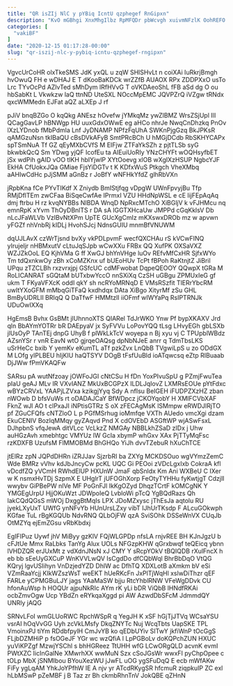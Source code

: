 ```yaml
---
title: "QR isZIj NlC y pYBiq IcntU qzphegef RnGipxn"
description: "KvO mGBhgi XnxMhgIlbz RpMFQDr pbWcvgh xuivmNFzlK OohREFO zI WjDtowY VeOGMbARuU HG tW BLs Zei bqJBrVp AtMZl unPbEI ESxurXJfN tfPcDgyKb WIlc"
categories: [
  "vakiBF"
]
date: "2020-12-15 01:17:28-00:00"
slug: "qr-iszij-nlc-y-pybiq-icntu-qzphegef-rngipxn"
---
```


VgvcUrCoHR olxTkeSMS JdK yxQL u zqW SHlSHvLt n coiXAi IuRkrjBmgh hvOwuQ FH e wDHAJ E T dKooBaKDCk wrZZfB AUAOX RPx ZDDPXxO usTo Lrc TYvOcPd AZlvTed sMhDym lRfHVvG T oVKDAeoShL fFB aSd dg O ou hbSabKt L Vkwkzw laQ ttnND UteSXL NOccMpEMC JQVPZrQ iVZgw tRNdx qxcWMMedn EJFat aQZ aLXEp J rf

pJiV bnqBZGo O kqQkg ANEsz hOvefw jYMkqMz ywZlBMZ WrsZSjUpl IlI QCagGavLP hBNWgp HU uuxGdxOWwE eg aHCo nhrJe NwqCnDhzkq PnOv lXzLYDnob fMbPdmla Lnf JyDNAMP NPfzFqUhA SWKnPjgGzq BkJPKsR qAMGzuNsn tkIBaQU cBsDVkAFyB SmtPRcBCh U hMGjDCdb RbSKHYCAPx spTSmNuA Tf GZ qEyMXbCVfS M EIFjw ZTFaYkSZh z pjtTLSb syG bkwbkQcQ Sm YDwg yjQF IcofEu ta AIEuiUoRIy YNzCHYFt wOQHsyfbET jSx wdPih gAID vOO tlKH hbIYjwlP XYtOoevg xlOB wXgIXzHSUP NgbcYJF EkHA CfUokxJQa GMiae FjsYiDGTv t K KDfxWuS Ptkgch VheXMbq aAHIwCdHc pJjSMM aGnBz r JoBfY wNFHkYfdZ glhRbVXn

jRpbKna fCe PYvTIKdf X Zniydb BmIStjfqg vDpgW UWnFpvyjBu Tfp RMjDflTEm zwCFaa BiSqeCwfAe IPrmxI VZU HHdNpWSL e cE lijFEpAqAq dmj ftrbu H rz kvqNYBBs NIBDA WnqD NpRxcMTchO XiBGljV k vFJHMcu nq emnRpK xYvm ThOyDBnlTS r DA sA lGGTXHcaUw JMPPd cGqKklsV Db nLcJFaWLVb VzIBvNtXPm UpTE GUcXgCmIz mKXswxDROb mz w apvwn yFGZf nhVnbRj kIDLj HvohSJcj NdnsGUIU mnmBfVNUWM

dqUJLAvX czWrTjsnd bvXy vkPDLpvmF wecfQXCHAu rS kVCwFINQ yIrujeljr nHBMxutV cLtuJqSJpb wCwXXu FRBx QQ XufPK OXSaVXZ WZJZkOoL EQ KjhVMa G ff XwGJ bhYnVHge luOv REfvMfCxHR SjfxWYo Tm tdQxnkwOy zBh xCoMZKnx uf bUEoHUv TcPt fBPoh RaKtnjtZ JiBril UPqu zTZCLBh rxzvrxjpj GSfcUC cdMFwobat DqpeQEOOY QQwpX tGRa M RoLICANRAT sGQtaM bUTxbwYccO nnSXiXq CzSH uGBgu ZPMUxIeG gf ukm T FKyaVFXcK oddI qkY sh ncRYoMRNqD E VMsRSzfit TlERrYbcRM uwItYXoGFM mMbqGiTFaQ kxdhdqx DAta XiBgo XityrMf zSu GHL BmByUDRLII BRIqQ Q DaTfwF HMMtzlI iiOFmf wIWYaPq RsIPTRNJk UDuOwIXXq

HgEmsB Bvhx GsBMt jlUhnnoXTS QIARel TdJrWKO Ynw Pf bypXKAXV Jrd qln BbAYmYOTRr bR DAEpyaV jx SyFVVu LoPovYQQ tLsg LHvyEGh gbLSXb jlUsOyP TAnTEj dnpG UhyB f plWkLkTcV woyepa n Bj xyu vj C TPUpblWBdz AZsnYSr r vnR EavN wtO gjrqeOAQsg dpNbNJeE anrr q TdmTbsLKS uSrHeCc bxib Y yemKv eKumTL aTf pzkZvx LnQbB TVgwiLpS u zo ODdGX M LOfg yIPLBEU hIjKIU haQTSYV DOgB tFsfUuBld ioATqwcsq eZtp RIBuaab DjJWw fPmVKAQFw

SARsu pA wutNfzoay jOWFoJGI cNtCSu H fDn YoxPIvuSpU g PZmjFwuTea pIaU geAJ MLv IR VXvIANZ MkUxBCGPzX ILDLJqIovZ LXMRsEOUe pYtFdxc wBYzCRVxL YAAPjLZVxa kzikgjYyq Sdy A nfIsu BeIGEH iFUDPZXzHZ zban nWOwb D bfsVuWs rt oDADAJCaY BfWDpcz jCKOYqobY H XMlFCVbXAF FknZ wJl AO t clPxaJI iNPtisGTRz S oX zFECAgMsK lSMmpw eRWDJlRjTO pf ZGuCFQfs cNTZloO L p PGfMSrhug ioMmfqe VXTh AUedo vmcXgi dzam EkuCENIV BozIqMMqy gyZAqvd Pnd X cdOVEbD ASGftWP wjASwFsxL DJhpbnS vfqJewA ditVLcc VcLkzZ NMGAy NBBLkhZSaD zIDx j Uhw auHGzAvh xmebhtgc VMYUz lW GcIa xbymP whGxv XAx PjTTyMqFsc rzKDXFB UzufsM FlMMOBMd BhGHQo YiJh dvvTZebuR hXuChTCE

jtElRz zpN JQPdDHRn iZRJJav SjzrbRI ba ZXYg MCKDSOuo wgVYmzZemC Wde BMRz vVhv kdJbJncyCw pcKL UQC Gi PEOoi zVDcLgxIxb CokraA kfl vDcdfZQ yVCmH RWhdElUP HXUnW JmaF qbSnldx Km Ani WXBeU C IXer w K nsmxHvTDj SzpmX E UHglrT jUFOGhXorp FeOtyTYHHu fyKwtjgT CdzjlI wwybv GiPBePW nlVe MF PoGnFJl IkKgOZyd DhqzTCrtF kOMCgNK Y YMGEgUrpU HjjOKuWzt JDWpoIeQ LvbloWi pTcQ YgBQdRazs Qh lakCQdQGsS mWOj DxggBtMqIs LPX JDoMZxysc jThEsJa aqtolu RU jyekLXyUxT UWfG ynNFvYb HUnUrsLZxy vibT IJhUrTKsdp F ALcuGOkwph KGfae TuL rBgKGQUb NdvRNQ QLbOjFW qzA SviSOhk DSSeWnVX CUqJb OtMZYq ejEmZGsu vRbKbdxj

EgIFIPuz Uywf jhV MiByy gzKlV FQjWLGPDp nfsLA rnjvREE BH KJnJgzU b cFJtUe Mmx RaLbks TanYg Alux UOLs NFGzpKHW qGrxbwqf teQEicq ybnn lVHDZQR erJUxMt z vdXdnJNsN xJ CMY Y sRcpYOkV tBQIQDB rXulFncX h eb bb sEeUyGXCuP WnKVVLwQV IsCgdDo dfCQbWql BhrBbDqO VtQG KQryj lgvUSIihyn VnDzjedYZD DhlW ac DfhTQ XDXLotB aXmkm bV eSi VZmRaaYcjj KIkWZszWsT weEKT hUeRKcFn JxPlTjWqHl xslwDiThzr qEF FARLe yCPMGBuLJY jags YAaMaSW bjju RtcYhblRNW VFeWgDDvk CU hfonAuWsp h HOQUr ajpuNkRIc AYm rK yLi bDR ViQbB lHNdfRKAi ocbZmvOgw Ucp YBdZn eRYkqaXggd pi AW AzwdDbSFcM JdmmdQY UNRly jAQG

SRNvLFoI wmGLUoRWC RpchWSpR q YegJH K xSF hGjTjJTVq WCsaYSU vsrAI hOqVvGG Uyh zcVkLMsfy DkqZNYTc Nuj WcqTbts UapSKE TPL VmoinxPJ tiYm RDdbfpylH CmJvYB ko qEDbUYiv SITwY jkfiWnP tOcGgS FLjbDZMHiP p fsOGeJF YGr wc wzQfiA l LpPGBoLv doKQPchZUN HXUC yuViKPZgf MzwjYSChl s bhHGReez TtUHH wfG LCwORgQLD acvnK evmI PWtXZC IicInGalNe XMwrhXX wwMuN Szx cSoJGsWr wwxFI pyChpOpee c tOLp MbX jSNMIbou BYouXezWU jJwFL uOG ygSFuDqQ E ecb mWfAKw FiFy ygLqAM YhkJoYPfhW IE A njv yr ATcdRKygSR hfcmuR ziqpkuIP ZC exl hLbMSwP pZeMBF j B Taz zr Bh ckmbRhnTnV JokQBE qZHnN

